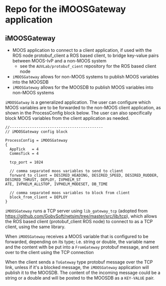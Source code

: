 # Repo for the iMOOSGateway application

## iMOOSGateway

* MOOS application to connect to a client application, if used with the ROS node protobuf_client a ROS based client, to bridge key-value pairs between MOOS-IvP and a non-MOOS system
  * see the `AUVLab/protobuf_cient` repository for the ROS based client node
* `iMOOSGateway` allows for non-MOOS systems to publish MOOS variables into the MOOSDB
* `iMOOSGateway` allows for the MOOSDB to publish MOOS variables into non-MOOS systems

`iMOOSGatway` is a generalized application. The user can configure which MOOS variables are to be forwarded to the non-MOOS client application, as shown in the ProcessConfig block below. The user can also specifically block MOOS variables from the client application as needed.

```
//------------------------------------------                                                            
// iMOOSGateway config block                                                                            
                                                                                                        
ProcessConfig = iMOOSGateway                                                                            
{                                                                                                       
  AppTick   = 4                                                                                         
  CommsTick = 4                                                                                         
                                                                                                        
  tcp_port = 1024                                                                                       
                                                                                                        
  // comma separated moos variables to send to client                                                   
  forward_to_client = DESIRED_HEADING, DESIRED_SPEED, DESIRED_RUDDER, DESIRED_THRUST, DEPLOY, IVPHELM_ST
ATE, IVPHELM_ALLSTOP, IVPHELM_MODESET, DB_TIME                                                         
                                                                                                        
  // comma separated moos variables to block from client                                                
  block_from_client = DEPLOY                                                                            
}  
```

`iMOOSGateway` runs a TCP server using `lib_gateway_tcp` (adopted from https://github.com/GobySoft/netsim/tree/master/src/lib/tcp), which allows the ROS based client (protobuf_client ROS node) to connect to as a TCP client, using the same library.

When `iMOOSGateway` receives a MOOS variable that is configured to be forwarded, depending on its type; i.e. string or double, the variable name and the content with be put into a `FromGateway` protobuf message, and sent over to the client using the TCP connection

When the client sends a `ToGateway` type protobuf message over the TCP link, unless if it's a blocked message, the `iMOOSGateway` application will publish it to the MOOSDB. The content of the incoming message could be a string or a double and will be posted to the MOOSDB as a `KEY-VALUE` pair. 


